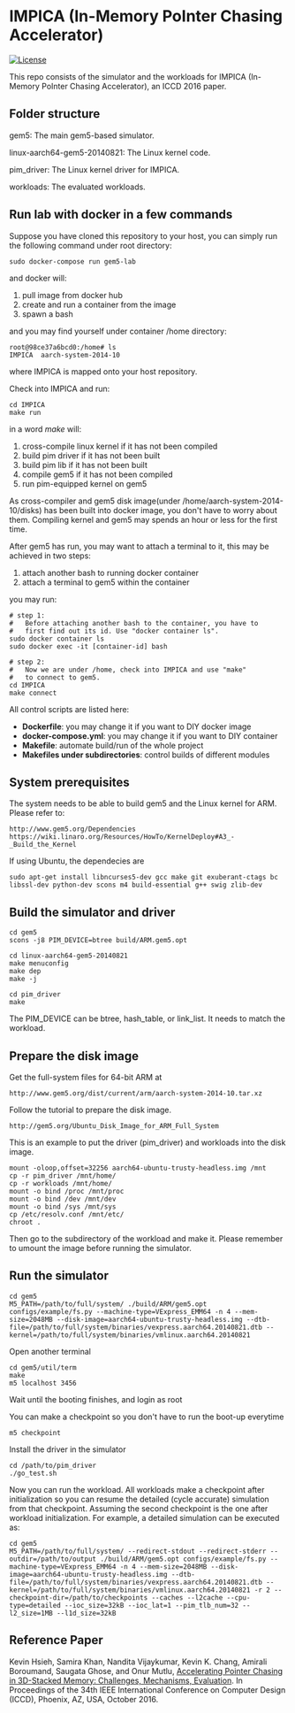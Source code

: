 # IMPICA (In-Memory PoInter Chasing Accelerator)

[![License](https://img.shields.io/badge/license-BSD-blue.svg)](LICENSE)

This repo consists of the simulator and the workloads for IMPICA (In-Memory PoInter Chasing Accelerator), an ICCD 2016 paper.

## Folder structure

gem5: The main gem5-based simulator.

linux-aarch64-gem5-20140821: The Linux kernel code.

pim_driver: The Linux kernel driver for IMPICA.

workloads: The evaluated workloads.

## Run lab with docker in a few commands
Suppose you have cloned this repository to your host, you can simply run the following command under root directory:
```
sudo docker-compose run gem5-lab
```
and docker will:
1. pull image from docker hub
2. create and run a container from the image
3. spawn a bash

and you may find yourself under container /home directory:
```
root@98ce37a6bcd0:/home# ls
IMPICA  aarch-system-2014-10
```
where IMPICA is mapped onto your host repository.

Check into IMPICA and run:
```
cd IMPICA
make run
``` 
in a word _make_ will:
1. cross-compile linux kernel if it has not been compiled
2. build pim driver if it has not been built
3. build pim lib if it has not been built
4. compile gem5 if it has not been compiled
5. run pim-equipped kernel on gem5

As cross-compiler and gem5 disk image(under /home/aarch-system-2014-10/disks) has been built into docker image, you don't have to worry about them. Compiling kernel and gem5 may spends an hour or less for the first time.

After gem5 has run, you may want to attach a terminal to it, this may be achieved in two steps:
1. attach another bash to running docker container
2. attach a terminal to gem5 within the container

you may run:
```
# step 1: 
#   Before attaching another bash to the container, you have to
#   first find out its id. Use "docker container ls".
sudo docker container ls
sudo docker exec -it [container-id] bash

# step 2:
#   Now we are under /home, check into IMPICA and use "make"
#   to connect to gem5.
cd IMPICA
make connect
```
All control scripts are listed here:
- **Dockerfile**: you may change it if you want to DIY docker image
- **docker-compose.yml**: you may change it if you want to DIY container
- **Makefile**: automate build/run of the whole project
- **Makefiles under subdirectories**: control builds of different modules
## System prerequisites

The system needs to be able to build gem5 and the Linux kernel for ARM. Please refer to:

```
http://www.gem5.org/Dependencies
https://wiki.linaro.org/Resources/HowTo/KernelDeploy#A3_-_Build_the_Kernel
```

If using Ubuntu, the dependecies are

```
sudo apt-get install libncurses5-dev gcc make git exuberant-ctags bc libssl-dev python-dev scons m4 build-essential g++ swig zlib-dev
```

## Build the simulator and driver

```
cd gem5
scons -j8 PIM_DEVICE=btree build/ARM.gem5.opt

cd linux-aarch64-gem5-20140821
make menuconfig
make dep
make -j

cd pim_driver
make
```

The PIM_DEVICE can be btree, hash_table, or link_list. It needs to match the workload.

## Prepare the disk image

Get the full-system files for 64-bit ARM at

```
http://www.gem5.org/dist/current/arm/aarch-system-2014-10.tar.xz
```

Follow the tutorial to prepare the disk image.

```
http://gem5.org/Ubuntu_Disk_Image_for_ARM_Full_System
```

This is an example to put the driver (pim_driver) and workloads into the disk image. 

```
mount -oloop,offset=32256 aarch64-ubuntu-trusty-headless.img /mnt
cp -r pim_driver /mnt/home/
cp -r workloads /mnt/home/
mount -o bind /proc /mnt/proc
mount -o bind /dev /mnt/dev
mount -o bind /sys /mnt/sys
cp /etc/resolv.conf /mnt/etc/
chroot .
```

Then go to the subdirectory of the workload and make it. Please remember to umount the image before running the simulator.


## Run the simulator

```
cd gem5
M5_PATH=/path/to/full/system/ ./build/ARM/gem5.opt configs/example/fs.py --machine-type=VExpress_EMM64 -n 4 --mem-size=2048MB --disk-image=aarch64-ubuntu-trusty-headless.img --dtb-file=/path/to/full/system/binaries/vexpress.aarch64.20140821.dtb --kernel=/path/to/full/system/binaries/vmlinux.aarch64.20140821 
```

Open another terminal

```
cd gem5/util/term
make
m5 localhost 3456
```

Wait until the booting finishes, and login as root

You can make a checkpoint so you don't have to run the boot-up everytime

```
m5 checkpoint 
```

Install the driver in the simulator

```
cd /path/to/pim_driver
./go_test.sh
```

Now you can run the workload. All workloads make a checkpoint after initialization so you can resume the detailed (cycle accurate) simulation from that checkpoint. Assuming the second checkpoint is the one after workload initialization. For example, a detailed simulation can be executed as:

```
cd gem5
M5_PATH=/path/to/full/system/ --redirect-stdout --redirect-stderr --outdir=/path/to/output ./build/ARM/gem5.opt configs/example/fs.py --machine-type=VExpress_EMM64 -n 4 --mem-size=2048MB --disk-image=aarch64-ubuntu-trusty-headless.img --dtb-file=/path/to/full/system/binaries/vexpress.aarch64.20140821.dtb --kernel=/path/to/full/system/binaries/vmlinux.aarch64.20140821 -r 2 --checkpoint-dir=/path/to/checkpoints --caches --l2cache --cpu-type=detailed --ioc_size=32kB --ioc_lat=1 --pim_tlb_num=32 --l2_size=1MB --l1d_size=32kB
```


## Reference Paper

Kevin Hsieh, Samira Khan, Nandita Vijaykumar, Kevin K. Chang, Amirali Boroumand, Saugata Ghose, and Onur Mutlu, 
[Accelerating Pointer Chasing in 3D-Stacked Memory: Challenges, Mechanisms, Evaluation](https://users.ece.cmu.edu/~omutlu/pub/in-memory-pointer-chasing-accelerator_iccd16.pdf).
In Proceedings of the 34th IEEE International Conference on Computer Design (ICCD), Phoenix, AZ, USA, October 2016.
